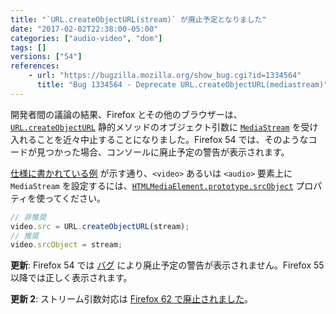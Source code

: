 ```yaml
---
title: "`URL.createObjectURL(stream)` が廃止予定となりました"
date: "2017-02-02T22:38:00-05:00"
categories: ["audio-video", "dom"]
tags: []
versions: ["54"]
references:
    - url: "https://bugzilla.mozilla.org/show_bug.cgi?id=1334564"
      title: "Bug 1334564 - Deprecate URL.createObjectURL(mediastream)"
---
```

開発者間の議論の結果、Firefox とその他のブラウザーは、[`URL.createObjectURL`](https://developer.mozilla.org/docs/Web/API/URL/createObjectURL) 静的メソッドのオブジェクト引数に [`MediaStream`](https://developer.mozilla.org/docs/Web/API/MediaStream) を受け入れることを近々中止することになりました。Firefox 54 では、そのようなコードが見つかった場合、コンソールに廃止予定の警告が表示されます。

[仕様に書かれている例](https://w3c.github.io/mediacapture-main/#examples) が示す通り、`<video>` あるいは `<audio>` 要素上に `MediaStream` を設定するには、[`HTMLMediaElement.prototype.srcObject`](https://developer.mozilla.org/docs/Web/API/HTMLMediaElement/srcObject) プロパティを使ってください。

```js
// 非推奨
video.src = URL.createObjectURL(stream);
// 推奨
video.srcObject = stream;
```

**更新**: Firefox 54 では [バグ](https://bugzilla.mozilla.org/show_bug.cgi?id=1369698) により廃止予定の警告が表示されません。Firefox 55 以降では正しく表示されます。

**更新 2**: ストリーム引数対応は [Firefox 62 で廃止されました](https://www.fxsitecompat.dev/ja/docs/2018/url-createobjecturl-no-longer-accepts-mediastream-as-argument/)。
